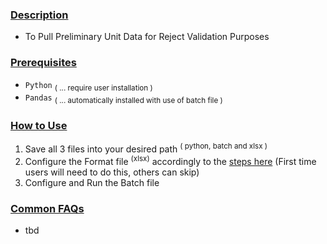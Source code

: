 ### <ins>Description</ins>
- To Pull Preliminary Unit Data for Reject Validation Purposes

### <ins>Prerequisites</ins> 
- `Python`  <sub>( ... require user installation )</sub>
- `Pandas` <sub>( ... automatically installed with use of batch file )</sub>

### <ins>How to Use</ins>
1) Save all 3 files into your desired path <sup>( python, batch and xlsx )</sup>
2) Configure the Format file <sup>(xlsx)</sup> accordingly to the [steps here](ConfiguringTheFormatFile.md)   (First time users will need to do this, others can skip)
3) Configure and Run the Batch file

### <ins>Common FAQs</ins>
- tbd
